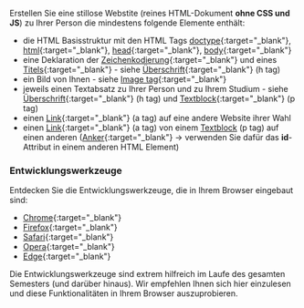 <!-- Praktukumsaufgabe 1.1 -->

Erstellen Sie eine stillose Webstite (reines HTML-Dokument **ohne CSS und JS**) zu Ihrer Person die mindestens folgende Elemente enthält:
- die HTML Basisstruktur mit den HTML Tags [doctype](https://www.w3schools.com/tags/tag_doctype.asp){:target="_blank"}, [html](https://www.w3schools.com/html/html_basic.asp){:target="_blank"}, [head](https://www.w3schools.com/html/html_head.asp){:target="_blank"}, [body](https://www.w3schools.com/tags/tag_body.asp){:target="_blank"}
- eine Deklaration der [Zeichenkodierung](https://www.w3schools.com/charsets/ref_html_utf8.asp){:target="_blank"} und eines [Titels](https://www.w3schools.com/tags/tag_title.asp){:target="_blank"} - siehe [Überschrift](https://www.w3schools.com/tags/tag_hn.asp){:target="_blank"} (h tag)
- ein Bild von Ihnen - siehe [Image tag](https://www.w3schools.com/html/html_images.asp){:target="_blank"}
- jeweils einen Textabsatz zu Ihrer Person und zu Ihrem Studium - siehe [Überschrift](https://www.w3schools.com/tags/tag_hn.asp){:target="_blank"} (h tag) und [Textblock](https://www.w3schools.com/tags/tag_p.asp){:target="_blank"} (p tag)
- einen [Link](https://www.w3schools.com/tags/tag_a.asp){:target="_blank"} (a tag) auf eine andere Website ihrer Wahl
- einen [Link](https://www.w3schools.com/tags/att_a_href.asp){:target="_blank"} (a tag) von einem [Textblock](https://www.w3schools.com/tags/tag_p.asp) (p tag) auf einen anderen ([Anker](https://de.wikipedia.org/wiki/Anker_(HTML)){:target="_blank"} → verwenden Sie dafür das **id**-Attribut in einem anderen HTML Element)

### Entwicklungswerkzeuge

Entdecken Sie die Entwicklungswerkzeuge, die in Ihrem Browser eingebaut sind:
- [Chrome](https://developer.chrome.com/devtools){:target="_blank"}
- [Firefox](https://developer.mozilla.org/docs/Tools){:target="_blank"}
- [Safari](https://developer.apple.com/safari/tools/){:target="_blank"}
- [Opera](https://www.opera.com/dragonfly/){:target="_blank"}
- [Edge](https://docs.microsoft.com/en-us/microsoft-edge/devtools-guide){:target="_blank"}

Die Entwicklungswerkzeuge sind extrem hilfreich im Laufe des gesamten Semesters (und darüber hinaus).
Wir empfehlen Ihnen sich hier einzulesen und diese Funktionalitäten in Ihrem Browser auszuprobieren.
